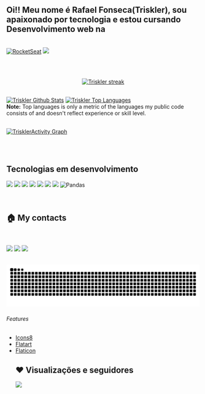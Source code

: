 ## Oi!! Meu nome é Rafael Fonseca(Triskler), sou apaixonado por tecnologia e estou cursando Desenvolvimento web na 
<br>
<a href="https://www.rocketseat.com.br/" target="_blank"> <img title="RocketSeat" height="100em" src="https://www.rocketseat.com.br/icons/icon-48x48.png" /></a> <a target="_blank" href="https://www.dio.me/"><img height="100em" src="https://user-images.githubusercontent.com/88354341/153638478-1506d478-d183-45c4-bd8a-d2b1c75c5494.png" /></a>

 <br> <br>
 
 <div>
  <p align="center">
    <a href="https://github.com/triskler/triskler.git">
        <img title="🔥 Get streak stats for your profile at git.io/streak-stats" alt="Triskler streak" src="https://github-readme-streak-stats.herokuapp.com/?user=triskler&theme=black-ice&hide_border=true&stroke=0000&background=060A0CD0"/>
    </a>
  </p>
 <br/>
  <a href="https://github.com/triskler/triskler.git"><img alt="Triskler Github Stats" height="160em" src="https://github-readme-stats.vercel.app/api?username=triskler&show_icons=true&count_private=true&theme=react&hide_border=true&bg_color=0D1117" /></a>
  <a href="https://github.com/triskler/triskler.git"><img alt="Triskler Top Languages" height="160em" src="https://github-readme-stats.vercel.app/api/top-langs/?username=triskler&langs_count=8&count_private=true&layout=compact&theme=react&hide_border=true&bg_color=0D1117" /></a>
  <br/>
  <b>Note:</b> Top languages is only a metric of the languages my public code consists of and doesn't reflect experience or skill level.


<br/>
<br/>

<a href="https://github.com/triskler/triskler.git"><img alt="TrisklerActivity Graph" src="https://activity-graph.herokuapp.com/graph?username=triskler&bg_color=0D1117&color=5BCDEC&line=5BCDEC&point=FFFFFF&hide_border=true" /></a>

<br/>
<br/>
 </div>

  

</p>
  






## Tecnologias em desenvolvimento
<div text-align="center">
 <img height="45em" src="https://user-images.githubusercontent.com/88354341/142721080-aff10711-8598-4e9a-9fbb-0aa23f85b072.png" />
 <img height="45em" src="https://user-images.githubusercontent.com/88354341/142721192-e5b70c10-d72c-4b49-9129-4076cc8ec210.png" /> 
 <img height="45em" src="https://user-images.githubusercontent.com/88354341/142721277-1e299101-1290-4707-a555-dcadc0a04d81.png" /> 
 <img height="45em" src="https://user-images.githubusercontent.com/88354341/142721365-3e1b8a8f-92a2-45ac-b1bf-2372a179c1c9.png" />
 <img height="45em" src="https://user-images.githubusercontent.com/88354341/142721791-e456e3e5-89fb-46ea-a9cd-52bec1dd8d76.png" />
 <img height="45em" src="https://img.icons8.com/color/48/000000/javascript--v2.png" />
 <img height="45em" src="https://user-images.githubusercontent.com/88354341/142722531-0d2e8b81-535a-4614-8956-df24df1cc7e3.png" />
 <img height="40em" title="Pandas" src="https://upload.wikimedia.org/wikipedia/commons/3/3f/Git_icon.svg" />
 
</div>
<br>
<br>


## 🏠 My contacts


</div>
<br>
<br>

<div> 
  <a href = "mailto:contatofonseca.wutang@gmail.com"><img height="40em" src="https://user-images.githubusercontent.com/88354341/142720947-15e7a442-7ee6-48ab-847d-5bd22a384c2b.png" target="_blank"></a>
  <a href="https://www.linkedin.com/in/rafael-brum-fonseca" target="_blank"><img height="40em" src="https://user-images.githubusercontent.com/88354341/142720989-18904c87-b15c-4df9-83a1-c2062dd8f100.png" target="_blank"></a>
  <a href="https://www.codecademy.com/profiles/Triskler" target="_blank"><img height="40em" src="https://user-images.githubusercontent.com/88354341/142732566-d886ee3e-c5b5-4189-8e00-b44ce61093b4.png" target="_blank"/></a>
 </div>
 
 <br>
 
 
 



 ![Snake animation](https://github.com/triskler/triskler/blob/output/github-contribution-grid-snake.svg)
  
  <footer>
    <h6> Features </h6>
      <ul>    
        <li><a href="https://icons8.com/icon/tGvHBPJaKqEd/javascript" target="_blank">Icons8</a></li>
        <li><a href="https://www.iconfinder.com/Flatart" target="_blank">Flatart</a></li>
        <li><a href="https://www.flaticon.com" target="_blank">Flaticon</a></li>
       
##  ❤ Visualizações e seguidores
<a href="https://github.com/Meghna-DAS/github-profile-views-counter">
    <img src="https://komarev.com/ghpvc/?username=triskler-hub">
</a>
  </footer>


<!---
triskler/triskler is a ✨ special ✨ repository because its `README.md` (this file) appears on your GitHub profile.
You can click the Preview link to take a look at your changes.
--->


